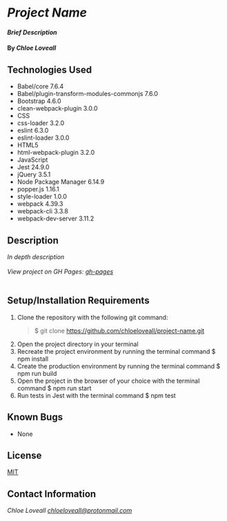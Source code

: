 # _Project Name_

#### _Brief Description_

#### By _**Chloe Loveall**_

## Technologies Used

* Babel/core 7.6.4
* Babel/plugin-transform-modules-commonjs 7.6.0
* Bootstrap 4.6.0
* clean-webpack-plugin 3.0.0
* CSS
* css-loader 3.2.0
* eslint 6.3.0
* eslint-loader 3.0.0
* HTML5
* html-webpack-plugin 3.2.0
* JavaScript
* Jest 24.9.0
* jQuery 3.5.1
* Node Package Manager 6.14.9
* popper.js 1.16.1
* style-loader 1.0.0
* webpack 4.39.3
* webpack-cli 3.3.8
* webpack-dev-server 3.11.2

## Description

_In depth description_<br><br>
_View project on GH Pages: [gh-pages](https://chloeloveall.github.io/project-name/)_<br><br>

## Setup/Installation Requirements

1. Clone the repository with the following git command:
    >$ git clone https://github.com/chloeloveall/project-name.git
2. Open the project directory in your terminal
3. Recreate the project environment by running the terminal command $ npm install
4. Create the production environment by running the terminal command $ npm run build
5. Open the project in the browser of your choice with the terminal command $ npm run start
6. Run tests in Jest with the terminal command $ npm test

## Known Bugs

* None

## License

[MIT](LICENSE.md)

## Contact Information

_Chloe Loveall <chloeloveall@protonmail.com>_